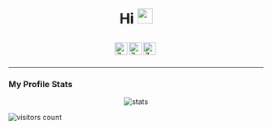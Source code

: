 <h1 align="center">Hi <img src="https://media.giphy.com/media/hvRJCLFzcasrR4ia7z/giphy.gif" width="30px; margin-top: 10px;" ></h1>

<div style="display: flex; justify-content: center; margin-top: 40px;" align="center">
    <a target="_blank" href="https://facebook.com/kurtana.py">
        <img align="left" alt="Zura Kurtanidze's Facebook" src="https://www.flaticon.com/svg/static/icons/svg/733/733547.svg" width="25" style="position: relative; bottom: 10px;" />
    </a>
    <a target="_blank" href="https://instagram.com/kurtana.py">
        <img align="left" alt="Zura Kurtanidze's Instagram" src="https://www.flaticon.com/svg/static/icons/svg/2111/2111463.svg" width="25" style="position: relative; bottom: 10px;" />
    </a>
    <a target="_blank" href="mailto:zura.kurta@gmail.com">
        <img align="left" alt="Zura Kurtanidze's Gmail" src="https://www.flaticon.com/svg/static/icons/svg/732/732200.svg" width="25" style="position: relative; bottom: 10px;" />
    </a>
</div>

---
### My Profile Stats
<p style="text-align: center;"><img src="https://github-readme-stats.vercel.app/api?username=zura12337&show_icons=true&theme=dracula" alt="stats"/></p>


<img src="https://profile-counter.glitch.me/zura12337/count.svg" alt="visitors count" align="middle"/>
